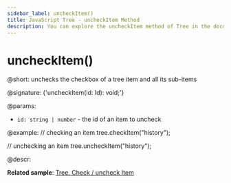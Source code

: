 ```yaml
---
sidebar_label: uncheckItem()
title: JavaScript Tree - uncheckItem Method 
description: You can explore the uncheckItem method of Tree in the documentation of the DHTMLX JavaScript UI library. Browse developer guides and API reference, try out code examples and live demos, and download a free 30-day evaluation version of DHTMLX Suite.
---
```


# uncheckItem()

@short: unchecks the checkbox of a tree item and all its sub-items

@signature: {'uncheckItem(id: Id): void;'}

@params:
- `id: string | number` - the id of an item to uncheck

@example:
// checking an item
tree.checkItem("history");

// unchecking an item 
tree.uncheckItem("history");

@descr:

**Related sample**: [Tree. Check / uncheck Item](https://snippet.dhtmlx.com/uzz6uknx)

[comment]: # (@relatedapi: tree/api/tree_checkitem_method.md tree/api/tree_getchecked_method.md)

[comment]: # (@related: tree/work_with_tree.md#working-with-checkboxes)
